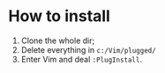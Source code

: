 # How to install
1. Clone the whole dir;
2. Delete everything in `c:/Vim/plugged/`
3. Enter Vim and deal `:PlugInstall`.
